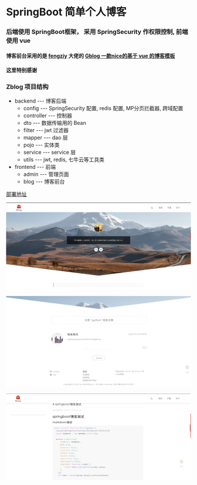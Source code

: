 # SpringBoot 简单个人博客

### 后端使用 SpringBoot框架， 采用 SpringSecurity 作权限控制, 前端使用 vue

#### 博客前台采用的是 [fengziy](https://gitee.com/fengziy) 大佬的 [Gblog 一款nice的基于 vue 的博客模板](https://gitee.com/fengziy/Gblog.git) 
#### 这里特别感谢

### Zblog 项目结构
- backend  --- 博客后端
    - config --- SpringSecurity 配置, redis 配置, MP分页拦截器, 跨域配置
    - controller --- 控制器
    - dto --- 数据传输用的 Bean
    - filter --- jwt 过滤器
    - mapper --- dao 层
    - pojo --- 实体类
    - service --- service 层
    - utils --- jwt, redis, 七牛云等工具类
- frontend --- 前端
    - admin --- 管理页面
    - blog --- 博客前台

[部署地址](http://asilentboy.cn)

![img1](https://github.com/JustDoIt0910/MarkDownPictures/blob/main/zblog1.jpg)

![img2](https://github.com/JustDoIt0910/MarkDownPictures/blob/main/zblog2.jpg)

![img3](https://github.com/JustDoIt0910/MarkDownPictures/blob/main/zblog3.jpg)